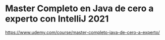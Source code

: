 # Master Completo en Java de cero a experto con IntelliJ 2021
https://www.udemy.com/course/master-completo-java-de-cero-a-experto/
